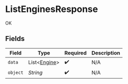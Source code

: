 # ListEnginesResponse

OK


## Fields

| Field                                         | Type                                          | Required                                      | Description                                   |
| --------------------------------------------- | --------------------------------------------- | --------------------------------------------- | --------------------------------------------- |
| `data`                                        | List<[Engine](../../models/shared/Engine.md)> | :heavy_check_mark:                            | N/A                                           |
| `object`                                      | *String*                                      | :heavy_check_mark:                            | N/A                                           |